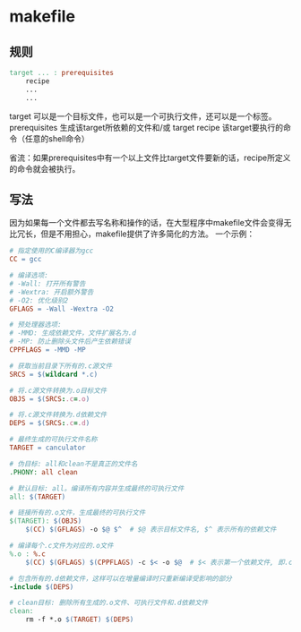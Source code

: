 # makefile
## 规则
``` makefile
target ... : prerequisites
    recipe
    ...
    ...
```
target 可以是一个目标文件，也可以是一个可执行文件，还可以是一个标签。
prerequisites 生成该target所依赖的文件和/或 target
recipe 该target要执行的命令（任意的shell命令）

省流：如果prerequisites中有一个以上文件比target文件要新的话，recipe所定义的命令就会被执行。
## 写法
因为如果每一个文件都去写名称和操作的话，在大型程序中makefile文件会变得无比冗长，但是不用担心，makefile提供了许多简化的方法。
一个示例：
``` makefile
# 指定使用的C编译器为gcc
CC = gcc

# 编译选项:
# -Wall: 打开所有警告
# -Wextra: 开启额外警告
# -O2: 优化级别2
GFLAGS = -Wall -Wextra -O2

# 预处理器选项:
# -MMD: 生成依赖文件，文件扩展名为.d
# -MP: 防止删除头文件后产生依赖错误
CPPFLAGS = -MMD -MP

# 获取当前目录下所有的.c源文件
SRCS = $(wildcard *.c)

# 将.c源文件转换为.o目标文件
OBJS = $(SRCS:.c=.o)

# 将.c源文件转换为.d依赖文件
DEPS = $(SRCS:.c=.d)

# 最终生成的可执行文件名称
TARGET = canculator

# 伪目标: all和clean不是真正的文件名
.PHONY: all clean

# 默认目标: all。编译所有内容并生成最终的可执行文件
all: $(TARGET)

# 链接所有的.o文件，生成最终的可执行文件
$(TARGET): $(OBJS)
    $(CC) $(GFLAGS) -o $@ $^  # $@ 表示目标文件名, $^ 表示所有的依赖文件

# 编译每个.c文件为对应的.o文件
%.o : %.c
    $(CC) $(GFLAGS) $(CPPFLAGS) -c $< -o $@  # $< 表示第一个依赖文件, 即.c文件

# 包含所有的.d依赖文件，这样可以在增量编译时只重新编译受影响的部分
-include $(DEPS)

# clean目标: 删除所有生成的.o文件、可执行文件和.d依赖文件
clean:
    rm -f *.o $(TARGET) $(DEPS)
```